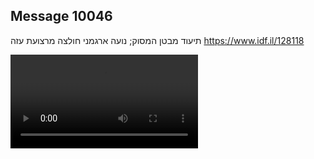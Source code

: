 ## Message 10046

תיעוד מבטן המסוק; נועה ארגמני חולצה מרצועת עזה
https://www.idf.il/128118

![Video](./10046/10046_media.mp4)
